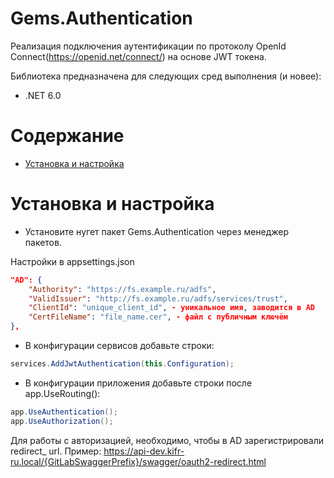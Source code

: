 # Gems.Authentication
Реализация подключения аутентификации по протоколу OpenId Connect(https://openid.net/connect/) на основе JWT токена.

Библиотека предназначена для следующих сред выполнения (и новее):

* .NET 6.0

# Содержание

* [Установка и настройка](#УстановкаИНастройка)

# Установка и настройка
- Установите нугет пакет Gems.Authentication через менеджер пакетов.

Настройки в appsettings.json
```json
"AD": {
    "Authority": "https://fs.example.ru/adfs",
    "ValidIssuer": "http://fs.example.ru/adfs/services/trust",
    "ClientId": "unique_client_id", - уникальное имя, заводится в AD
    "CertFileName": "file_name.cer", - файл с публичным ключём
},
```
- В конфигурации сервисов добавьте строки:
```csharp
services.AddJwtAuthentication(this.Configuration);
```

- В конфигурации приложения добавьте строки после app.UseRouting():
```csharp
app.UseAuthentication();
app.UseAuthorization();
```

Для работы c авторизацией, необходимо, чтобы в AD зарегистрировали redirect_ url. Пример: https://api-dev.kifr-ru.local/{GitLabSwaggerPrefix}/swagger/oauth2-redirect.html